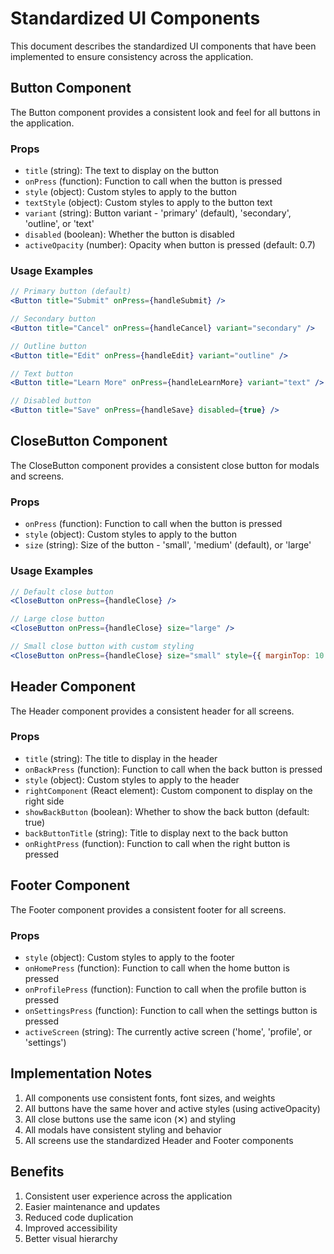 # Standardized UI Components

This document describes the standardized UI components that have been implemented to ensure consistency across the application.

## Button Component

The Button component provides a consistent look and feel for all buttons in the application.

### Props

- `title` (string): The text to display on the button
- `onPress` (function): Function to call when the button is pressed
- `style` (object): Custom styles to apply to the button
- `textStyle` (object): Custom styles to apply to the button text
- `variant` (string): Button variant - 'primary' (default), 'secondary', 'outline', or 'text'
- `disabled` (boolean): Whether the button is disabled
- `activeOpacity` (number): Opacity when button is pressed (default: 0.7)

### Usage Examples

```jsx
// Primary button (default)
<Button title="Submit" onPress={handleSubmit} />

// Secondary button
<Button title="Cancel" onPress={handleCancel} variant="secondary" />

// Outline button
<Button title="Edit" onPress={handleEdit} variant="outline" />

// Text button
<Button title="Learn More" onPress={handleLearnMore} variant="text" />

// Disabled button
<Button title="Save" onPress={handleSave} disabled={true} />
```

## CloseButton Component

The CloseButton component provides a consistent close button for modals and screens.

### Props

- `onPress` (function): Function to call when the button is pressed
- `style` (object): Custom styles to apply to the button
- `size` (string): Size of the button - 'small', 'medium' (default), or 'large'

### Usage Examples

```jsx
// Default close button
<CloseButton onPress={handleClose} />

// Large close button
<CloseButton onPress={handleClose} size="large" />

// Small close button with custom styling
<CloseButton onPress={handleClose} size="small" style={{ marginTop: 10 }} />
```

## Header Component

The Header component provides a consistent header for all screens.

### Props

- `title` (string): The title to display in the header
- `onBackPress` (function): Function to call when the back button is pressed
- `style` (object): Custom styles to apply to the header
- `rightComponent` (React element): Custom component to display on the right side
- `showBackButton` (boolean): Whether to show the back button (default: true)
- `backButtonTitle` (string): Title to display next to the back button
- `onRightPress` (function): Function to call when the right button is pressed

## Footer Component

The Footer component provides a consistent footer for all screens.

### Props

- `style` (object): Custom styles to apply to the footer
- `onHomePress` (function): Function to call when the home button is pressed
- `onProfilePress` (function): Function to call when the profile button is pressed
- `onSettingsPress` (function): Function to call when the settings button is pressed
- `activeScreen` (string): The currently active screen ('home', 'profile', or 'settings')

## Implementation Notes

1. All components use consistent fonts, font sizes, and weights
2. All buttons have the same hover and active styles (using activeOpacity)
3. All close buttons use the same icon (✕) and styling
4. All modals have consistent styling and behavior
5. All screens use the standardized Header and Footer components

## Benefits

1. Consistent user experience across the application
2. Easier maintenance and updates
3. Reduced code duplication
4. Improved accessibility
5. Better visual hierarchy